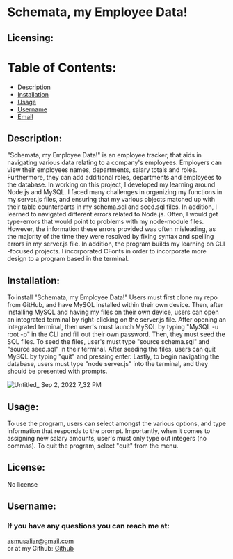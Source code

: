 # Schemata, my Employee Data!

  ## Licensing: 


  # Table of Contents:
  - [Description](#description)
  - [Installation](#installation)
  - [Usage]($usage)
  - [Username](#username)
  - [Email](#email)

  ## Description: 
  "Schemata, my Employee Data!" is an employee tracker, that aids in navigating various data relating to a company's employees. Employers can view their employees names, departments, salary totals and roles. Furthermore, they can add additional roles, departments and employees to the database. In working on this project, I developed my learning around Node.js and MySQL. I faced many challenges in organizing my functions in my server.js files, and ensuring that my various objects matched up with their table counterparts in my schema.sql and seed.sql files. In addition, I learned to navigated different errors related to Node.js. Often, I would get type-errors that would point to problems with my node-module files. However, the information these errors provided was often misleading, as the majority of the time they were resolved by fixing syntax and spelling errors in my server.js file. In addition, the program builds my learning on CLI -focused projects. I incorporated CFonts in order to incorporate more design to a program based in the terminal. 

  ## Installation: 
  To install "Schemata, my Employee Data!" Users must first clone my repo from GitHub, and have MySQL installed within their own device. Then, after installing MySQL and having my files on their own device, users can open an integrated terminal by right-clicking on the server.js file. After opening an integrated terminal, then user's must launch MySQL by typing "MySQL -u root -p" in the CLI and fill out their own password. Then, they must seed the SQL files. To seed the files, user's must type "source schema.sql" and "source seed.sql" in their terminal. After seeding the files, users can quit MySQL by typing "quit" and pressing enter. Lastly, to begin navigating the database, users must type "node server.js" into the terminal, and they should be presented with prompts. 

![Untitled_ Sep 2, 2022 7_32 PM](https://user-images.githubusercontent.com/105015206/188252576-747813a0-44ab-4a88-99ab-2b4d83b41fc4.gif)

  ## Usage: 
  To use the program, users can select amongst the various options, and type information that responds to the prompt. Importantly, when it comes to assigning new salary amounts, user's must only type out integers (no commas). To quit the program, select "quit" from the menu.


  ## License: 
  No license 


  ## Username:

  ### If you have any questions you can reach me at: 
  asmusaliar@gmail.com <br />
  or at my Github: [Github](https://github.com/musaliyah)
